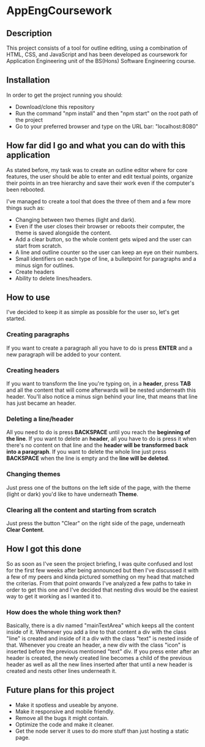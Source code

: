 # AppEngCoursework

## Description

This project consists of a tool for outline editing, using a combination of HTML, CSS, and JavaScript and has been developed as coursework for Application Engineering unit of the BS(Hons) Software Engineering course.

## Installation

In order to get the project running you should:

* Download/clone this repository
* Run the command "npm install" and then "npm start" on the root path of the project
* Go to your preferred browser and type on the URL bar: "localhost:8080"

## How far did I go and what you can do with this application


As stated before, my task was to create an outline editor where for core features, the user should be able to enter and edit textual points, organize their points in an tree hierarchy and save their work even if the computer's been rebooted.

I've managed to create a tool that does the three of them and a few more things such as:

* Changing between two themes (light and dark).
* Even if the user closes their browser or reboots their computer, the theme is saved alongside the content.
* Add a clear button, so the whole content gets wiped and the user can start from scratch.
* A line and outline counter so the user can keep an eye on their numbers.
* Small identifiers on each type of line, a bulletpoint for paragraphs and a minus sign for outlines.
* Create headers
* Ability to delete lines/headers.

## How to use

I've decided to keep it as simple as possible for the user so, let's get started.

### Creating paragraphs

If you want to create a paragraph all you have to do is press **ENTER** and a new paragraph will be added to your content.

### Creating headers

If you want to transform the line you're typing on, in a **header**, press **TAB** and all the content that will come afterwards will be nested underneath this header. You'll also notice a minus sign behind your line, that means that line has just became an header.

### Deleting a line/header

All you need to do is press **BACKSPACE** until you reach the **beginning of the line**. If you want to delete an **header**, all you have to do is press it when there's no content on that line and the **header will be transformed back into a paragraph**. If you want to delete the whole line just press **BACKSPACE** when the line is empty and the **line will be deleted**.

### Changing themes

Just press one of the buttons on the left side of the page, with the theme (light or dark) you'd like to have underneath **Theme**.

### Clearing all the content and starting from scratch

Just press the button "Clear" on the right side of the page, underneath **Clear Content**.

## How I got this done

So as soon as I've seen the project briefing, I was quite confused and lost for the first few weeks after being announced but then I've discussed it with a few of my peers and kinda pictured something on my head that matched the criterias. From that point onwards I've analyzed a few paths to take in order to get this one and I've decided that nesting divs would be the easiest way to get it working as I wanted it to.

### How does the whole thing work then?

Basically, there is a div named "mainTextArea" which keeps all the content inside of it. Whenever you add a line to that content a div with the class "line" is created and inside of it a div with the class "text" is nested inside of that. Whenever you create an header, a new div with the class "icon" is inserted before the previous mentioned "text" div. If you press enter after an header is created, the newly created line becomes a child of the previous header as well as all the new lines inserted after that until a new header is created and nests other lines underneath it.

## Future plans for this project

* Make it spotless and useable by anyone.
* Make it responsive and mobile friendly.
* Remove all the bugs it might contain.
* Optimize the code and make it cleaner.
* Get the node server it uses to do more stuff than just hosting a static page.
